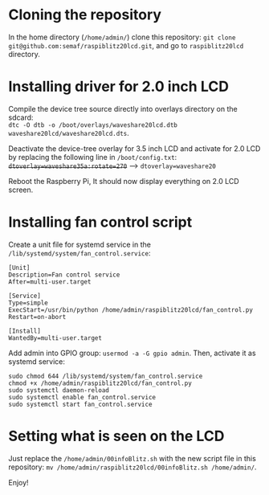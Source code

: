 # Cloning the repository

In the home directory (`/home/admin/`) clone this repository: `git clone git@github.com:semaf/raspiblitz20lcd.git`, and go to `raspiblitz20lcd` directory.

# Installing driver for 2.0 inch LCD

Compile the device tree source directly into overlays directory on the sdcard:  
`dtc -O dtb -o /boot/overlays/waveshare20lcd.dtb waveshare20lcd/waveshare20lcd.dts`.

Deactivate the device-tree overlay for 3.5 inch LCD and activate for 2.0 LCD by replacing the following line in `/boot/config.txt`:
~~`dtoverlay=waveshare35a:rotate=270`~~ --> `dtoverlay=waveshare20`

Reboot the Raspberry Pi, It should now display everything on 2.0 LCD screen.

# Installing fan control script
Create a unit file for systemd service in the `/lib/systemd/system/fan_control.service`: 

```
[Unit]
Description=Fan control service
After=multi-user.target

[Service]
Type=simple
ExecStart=/usr/bin/python /home/admin/raspiblitz20lcd/fan_control.py
Restart=on-abort

[Install]
WantedBy=multi-user.target
```
Add admin into GPIO group: `usermod -a -G gpio admin`.
Then, activate it as systemd service:
```
sudo chmod 644 /lib/systemd/system/fan_control.service
chmod +x /home/admin/raspiblitz20lcd/fan_control.py
sudo systemctl daemon-reload
sudo systemctl enable fan_control.service
sudo systemctl start fan_control.service
```

# Setting what is seen on the LCD

Just replace the `/home/admin/00infoBlitz.sh` with the new script file in this repository: `mv /home/admin/raspiblitz20lcd/00infoBlitz.sh /home/admin/`.

Enjoy!
